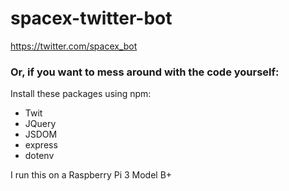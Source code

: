 # spacex-twitter-bot

https://twitter.com/spacex_bot

### Or, if you want to mess around with the code yourself:

Install these packages using npm:
* Twit
* JQuery
* JSDOM
* express
* dotenv

I run this on a Raspberry Pi 3 Model B+
